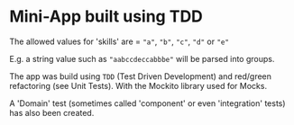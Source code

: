 
# Mini-App built using TDD

The allowed values for 'skills' are = `"a"`, `"b"`, `"c"`, `"d"` or `"e"`

E.g. a string value such as `"aabccdeccabbbe"` will be parsed into groups.

The app was build using `TDD` (Test Driven Development) and red/green refactoring (see Unit Tests). With the Mockito library used for Mocks.

A 'Domain' test (sometimes called 'component' or even 'integration' tests) has also been created.